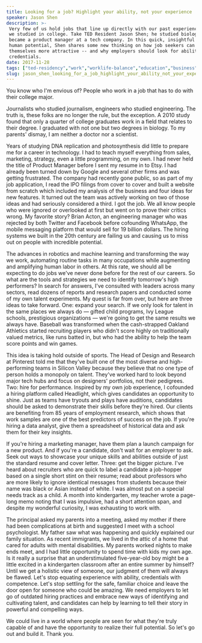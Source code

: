 ```yaml
---
title: Looking for a job? Highlight your ability, not your experience
speaker: Jason Shen
description: >-
 Very few of us hold jobs that line up directly with our past experiences or what
 we studied in college. Take TED Resident Jason Shen; he studied biology but later
 became a product manager at a tech company. In this quick, insightful talk about
 human potential, Shen shares some new thinking on how job seekers can make
 themselves more attractive -- and why employers should look for ability over
 credentials.
date: 2017-11-28
tags: ["ted-residency","work","worklife-balance","education","business","decisionmaking","personal-growth","success","productivity"]
slug: jason_shen_looking_for_a_job_highlight_your_ability_not_your_experience
---
```


You know who I'm envious of? People who work in a job that has to do with their college
major.

Journalists who studied journalism, engineers who studied engineering. The truth is, these
folks are no longer the rule, but the exception. A 2010 study found that only a quarter of
college graduates work in a field that relates to their degree. I graduated with not one
but two degrees in biology. To my parents' dismay, I am neither a doctor nor a
scientist.

Years of studying DNA replication and photosynthesis did little to prepare me for a career
in technology. I had to teach myself everything from sales, marketing, strategy, even a
little programming, on my own. I had never held the title of Product Manager before I sent
my resume in to Etsy. I had already been turned down by Google and several other firms and
was getting frustrated. The company had recently gone public, so as part of my job
application, I read the IPO filings from cover to cover and built a website from scratch
which included my analysis of the business and four ideas for new features. It turned out
the team was actively working on two of those ideas and had seriously considered a third.
I got the job. We all know people who were ignored or overlooked at first but went on to
prove their critics wrong. My favorite story? Brian Acton, an engineering manager who was
rejected by both Twitter and Facebook before cofounding WhatsApp, the mobile messaging
platform that would sell for 19 billion dollars. The hiring systems we built in the 20th
century are failing us and causing us to miss out on people with incredible
potential.

The advances in robotics and machine learning and transforming the way we work, automating
routine tasks in many occupations while augmenting and amplifying human labor in others.
At this rate, we should all be expecting to do jobs we've never done before for the rest
of our careers. So what are the tools and strategies we need to identify tomorrow's high
performers? In search for answers, I've consulted with leaders across many sectors, read
dozens of reports and research papers and conducted some of my own talent experiments. My
quest is far from over, but here are three ideas to take forward. One: expand your search.
If we only look for talent in the same places we always do — gifted child programs, Ivy
League schools, prestigious organizations — we're going to get the same results we always
have. Baseball was transformed when the cash-strapped Oakland Athletics started recruiting
players who didn't score highly on traditionally valued metrics, like runs batted in, but
who had the ability to help the team score points and win games.

This idea is taking hold outside of sports. The Head of Design and Research at Pinterest
told me that they've built one of the most diverse and high-performing teams in Silicon
Valley because they believe that no one type of person holds a monopoly on talent. They've
worked hard to look beyond major tech hubs and focus on designers' portfolios, not their
pedigrees. Two: hire for performance. Inspired by my own job experience, I cofounded a
hiring platform called Headlight, which gives candidates an opportunity to shine. Just as
teams have tryouts and plays have auditions, candidates should be asked to demonstrate
their skills before they're hired. Our clients are benefiting from 85 years of employment
research, which shows that work samples are one of the best predictors of success on the
job. If you're hiring a data analyst, give them a spreadsheet of historical data and ask
them for their key insights.

If you're hiring a marketing manager, have them plan a launch campaign for a new product.
And if you're a candidate, don't wait for an employer to ask. Seek out ways to showcase
your unique skills and abilities outside of just the standard resume and cover
letter. Three: get the bigger picture. I've heard about recruiters who are quick to label a
candidate a job-hopper based on a single short stint on their resume; read about
professors who are more likely to ignore identical messages from students because their
name was black or Asian instead of white. I was almost put on a special needs track as a
child. A month into kindergarten, my teacher wrote a page-long memo noting that I was
impulsive, had a short attention span, and despite my wonderful curiosity, I was
exhausting to work with.

The principal asked my parents into a meeting, asked my mother if there had been
complications at birth and suggested I meet with a school psychologist. My father saw what
was happening and quickly explained our family situation. As recent immigrants, we lived
in the attic of a home that cared for adults with mental disabilities. My parents worked
nights to make ends meet, and I had little opportunity to spend time with kids my own age.
Is it really a surprise that an understimulated five-year-old boy might be a little
excited in a kindergarten classroom after an entire summer by himself? Until we get a
holistic view of someone, our judgment of them will always be flawed. Let's stop equating
experience with ability, credentials with competence. Let's stop settling for the safe,
familiar choice and leave the door open for someone who could be amazing. We need
employers to let go of outdated hiring practices and embrace new ways of identifying and
cultivating talent, and candidates can help by learning to tell their story in powerful
and compelling ways.

We could live in a world where people are seen for what they're truly capable of and have
the opportunity to realize their full potential. So let's go out and build it. Thank
you.

<!--
ad_duration=3.33
comment_count=31
event="TED Residency"
external_start_time=0
has_talk_citation=0
intro_duration=11.82
is_subtitle_required="False"
is_talk_featured="True"
language="en"
language_swap="False"
native_language="en"
number_of_related_talks=6
number_of_speakers=1
number_of_subtitled_videos=28
number_of_tags=9
number_of_talk_download_languages=31
number_of_talk_more_resources=1
number_of_talk_recommendations=0
number_of_talks_take_actions=2
post_ad_duration=0.83
published_timestamp="2018-02-20 21:08:19"
recording_date="2017-11-28"
speaker_description="Entrepreneur, talent expert"
speaker_is_published=1
speaker_name="Jason Shen"
talk_name="Looking for a job? Highlight your ability, not your experience"
talks_tags=["ted-residency","work","worklife-balance","education","business","decisionmaking","personal-growth","success","productivity"]
url_audio="https://download.ted.com/talks/JasonShen_2017S.mp3?apikey=acme-roadrunner"
url_photo_speaker="https://pe.tedcdn.com/images/ted/e85aa602ba9beae43fc241a532d712841951d460_254x191.jpg"
url_photo_talk="https://s3.amazonaws.com/talkstar-photos/uploads/bf6d745e-d771-46c7-98da-73458aa38b1c/JasonShen_2017S-embed.jpg"
url_webpage="https://www.ted.com/talks/jason_shen_looking_for_a_job_highlight_your_ability_not_your_experience"
video_type_name="TED Stage Talk"
-->